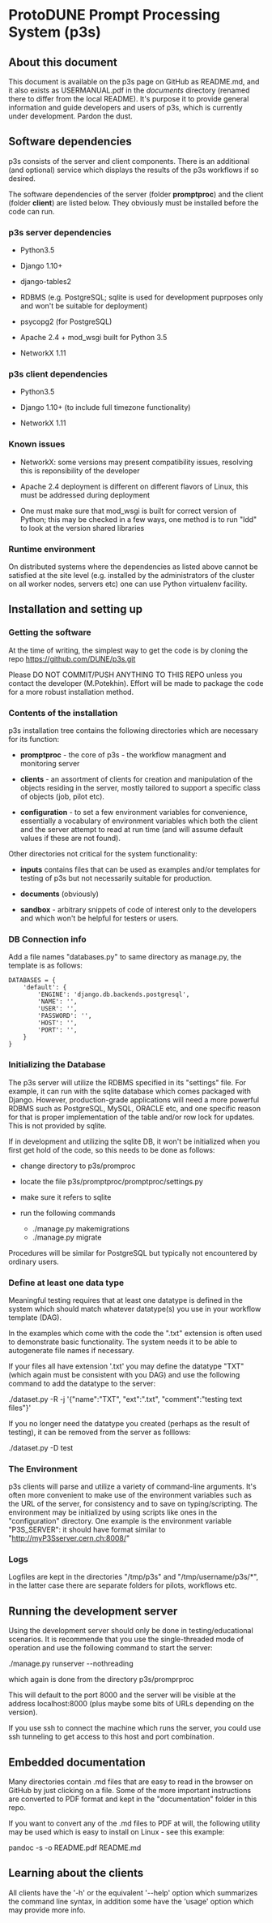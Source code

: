 # ProtoDUNE Prompt Processing System (p3s)
## About this document
This document is available on the p3s page on GitHub as README.md,
and it also exists as USERMANUAL.pdf in the *documents* directory
(renamed there to differ from the local README).
It's purpose it to provide general information and guide
developers and users of p3s, which is currently
under development. Pardon the dust.

## Software dependencies
p3s consists of the server and client components. There is an additional
(and optional) service which displays the results of the p3s workflows
if so desired.

The software dependencies of the server (folder **promptproc**) and the client (folder **client**)
are listed below. They obviously must be installed before the code can run.

### p3s server dependencies

* Python3.5

* Django 1.10+

* django-tables2

* RDBMS (e.g. PostgreSQL; sqlite is used for development puprposes only and won't be suitable for deployment)

* psycopg2 (for PostgreSQL)

* Apache 2.4 + mod_wsgi built for Python 3.5

* NetworkX 1.11

### p3s client dependencies

* Python3.5

* Django 1.10+ (to include full timezone functionality)

* NetworkX 1.11

### Known issues

* NetworkX: some versions may present compatibility issues, resolving this is reponsibility of the developer

* Apache 2.4 deployment is different on different flavors of Linux, this must be addressed during deployment

* One must make sure that mod_wsgi is built for correct version of Python; this may be checked in
a few ways, one method is to run "ldd" to look at the version shared libraries

### Runtime environment

On distributed systems where the dependencies as listed above cannot be satisfied
at the site level (e.g. installed by the administrators of the cluster on all worker
nodes, servers etc) one can use Python virtualenv facility.


## Installation and setting up
### Getting the software
At the time of writing, the simplest way to get the code
is by cloning the repo https://github.com/DUNE/p3s.git

Please DO NOT COMMIT/PUSH ANYTHING TO THIS REPO unless
you contact the developer (M.Potekhin). Effort will be
made to package the code for a more robust installation
method.

### Contents of the installation
p3s installation tree contains the following directories
which are necessary for its function:

* **promptproc** - the core of p3s - the workflow managment and monitoring server

* **clients** - an assortment of clients for creation and manipulation
of the objects residing in the server, mostly tailored to support a specific class of
objects (job, pilot etc).

* **configuration** - to set a few environment variables for convenience, essentially
a vocabulary of environment variables which both the client and the server
attempt to read at run time (and will assume default values if these are not found).

Other directories not critical for the system functionality:

* **inputs** contains files that can be used as examples
and/or templates for testing of p3s but not necessarily
suitable for production.

* **documents** (obviously)

* **sandbox** - arbitrary snippets of code of interest
only to the developers and which won't be helpful for testers
or users.


### DB Connection info

Add a file names "databases.py" to same directory as manage.py, the template is as follows:
```
DATABASES = {
    'default': {
        'ENGINE': 'django.db.backends.postgresql',
        'NAME': '',
        'USER': '',
        'PASSWORD': '',
        'HOST': '',
        'PORT': '',
    }
}
```

### Initializing the Database

The p3s server will utilize the RDBMS specified in its "settings" file.
For example, it can run with the sqlite database
which comes packaged with Django. However, production-grade applications will need a more
powerful RDBMS such as PostgreSQL, MySQL, ORACLE etc, and one specific reason for that
is proper implementation of the table and/or row lock for updates. This is not
provided by sqlite.

If in development and utilizing the sqlite DB, it won't be initialized when you
first get hold of the code, so this needs to be done as follows:

* change directory to p3s/promproc
* locate the file p3s/promptproc/promptproc/settings.py
* make sure it refers to sqlite
* run the following commands

   * ./manage.py makemigrations
   * ./manage.py migrate

Procedures will be similar for PostgreSQL but typically not encountered
by ordinary users.


### Define at least one data type

Meaningful testing requires that at least one datatype is defined
in the system which should match whatever datatype(s) you use
in your workflow template (DAG).

In the examples which come with the code the ".txt" extension is often used
to demonstrate basic functionality. The system needs it to be able to autogenerate
file names if necessary.

If your files all have extension
'.txt' you may define the datatype "TXT" (which again must
be consistent with you DAG) and use the following command
to add the datatype to the server:

./dataset.py -R -j '{"name":"TXT", "ext":".txt", "comment":"testing text files"}'

If you no longer need the datatype you created (perhaps as the result
of testing), it can be removed from the server as folllows:

./dataset.py -D test


### The Environment

p3s clients will parse and utilize a variety of command-line arguments.
It's often more convenient to make use of the environment variables such
as the URL of the server, for consistency and to save on typing/scripting.
The environment may be initialized by using scripts like ones in the "configuration"
directory. One example is the environment variable "P3S_SERVER": it should
have format similar to "http://myP3Sserver.cern.ch:8008/"

### Logs

Logfiles are kept in the directories "/tmp/p3s" and "/tmp/username/p3s/*",
in the latter case there are separate folders for pilots, workflows etc.


## Running the development server

Using the development server should only be done in testing/educational scenarios.
It is recommende that you use the single-threaded mode of operation and use
the following command to start the server:

./manage.py runserver --nothreading

which again is done from the directory p3s/promprproc

This will default to the port 8000 and the server will be visible at the address
localhost:8000 (plus maybe some bits of URLs depending on the version).

If you use ssh to connect the machine which runs the server, you could use ssh
tunneling to get access to this host and port combination.



## Embedded documentation
Many directories contain .md files that are easy to read in the browser
on GitHub by just clicking on a file. Some of the more important instructions
are converted to PDF format and kept in the "documentation" folder in this
repo.

If you want to convert any of the .md files to PDF at will, the following
utility may be used which is easy to install on Linux - see this example:

pandoc -s -o README.pdf README.md

## Learning about the clients
All clients have the '-h' or the equivalent '--help' option which summarizes
the command line syntax, in addition some have the 'usage' option which may
provide more info.
